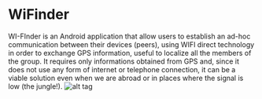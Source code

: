 # WiFinder
WI-FInder is an Android application that allow users to establish an ad-hoc communication between their devices (peers), using WIFI direct technology in order to exchange GPS information, useful to localize all the members of the group.
It requires only informations obtained from GPS and, since it does not use any form of internet or telephone connection, it can be a viable solution even when we are abroad or in places where the signal is low (the jungle!).
![alt tag](https://s29.postimg.org/ntci1lvyv/Schermata_2017_03_07_alle_11_33_22.png)
